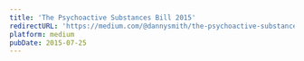 ```yaml
---
title: 'The Psychoactive Substances Bill 2015'
redirectURL: 'https://medium.com/@dannysmith/the-psychoactive-substances-bill-2015-293c7c1b04d3'
platform: medium
pubDate: 2015-07-25
---
```

